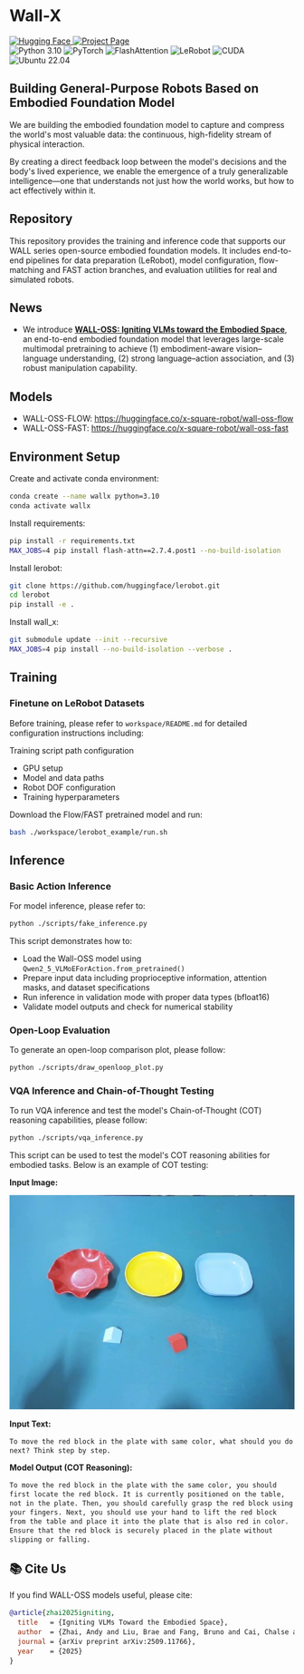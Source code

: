 # Wall-X

<div align="left">

<!-- Links -->
<a href="https://huggingface.co/x-square-robot">
  <img src="https://img.shields.io/badge/Hugging%20Face-x--square--robot-FFB000?style=for-the-badge&logo=huggingface&logoColor=000" alt="Hugging Face">
</a>
<a href="https://x2robot.com/en/research/68bc2cde8497d7f238dde690">
  <img src="https://img.shields.io/badge/Project-1E90FF?style=for-the-badge&logo=google-chrome&logoColor=fff" alt="Project Page">
</a>

<!-- Tech stack -->
<br/>
<img src="https://img.shields.io/badge/Python-3.10-3776AB?style=flat&logo=python&logoColor=fff" alt="Python 3.10">
<img src="https://img.shields.io/badge/PyTorch-EE4C2C?style=flat&logo=pytorch&logoColor=fff" alt="PyTorch">
<img src="https://img.shields.io/badge/FlashAttention-0F9D58?style=flat&logo=nvidia&logoColor=fff" alt="FlashAttention">
<img src="https://img.shields.io/badge/LeRobot-222?style=flat&logo=huggingface&logoColor=ffd21e" alt="LeRobot">
<img src="https://img.shields.io/badge/CUDA-12.x-76B900?style=flat&logo=nvidia&logoColor=fff" alt="CUDA">
<img src="https://img.shields.io/badge/OS-Ubuntu%2022.04-E95420?style=flat&logo=ubuntu&logoColor=fff" alt="Ubuntu 22.04">

</div>

## Building General-Purpose Robots Based on Embodied Foundation Model
We are building the embodied foundation model to capture and compress the world's most valuable data: the continuous, high-fidelity stream of physical interaction.

By creating a direct feedback loop between the model's decisions and the body's lived experience, we enable the emergence of a truly generalizable intelligence—one that understands not just how the world works, but how to act effectively within it.

## Repository
This repository provides the training and inference code that supports our WALL series open-source embodied foundation models. It includes end-to-end pipelines for data preparation (LeRobot), model configuration, flow-matching and FAST action branches, and evaluation utilities for real and simulated robots.

## News
- We introduce [**WALL-OSS: Igniting VLMs toward the Embodied Space**](https://x2robot.com/en/research/68bc2cde8497d7f238dde690), an end-to-end embodied foundation model that leverages large-scale multimodal pretraining to achieve (1) embodiment-aware vision–language understanding, (2) strong language–action association, and (3) robust manipulation capability.

## Models
- WALL-OSS-FLOW: https://huggingface.co/x-square-robot/wall-oss-flow
- WALL-OSS-FAST: https://huggingface.co/x-square-robot/wall-oss-fast

## Environment Setup

Create and activate conda environment:
```bash
conda create --name wallx python=3.10
conda activate wallx
```

Install requirements:
```bash
pip install -r requirements.txt
MAX_JOBS=4 pip install flash-attn==2.7.4.post1 --no-build-isolation
```

Install lerobot:
```bash
git clone https://github.com/huggingface/lerobot.git
cd lerobot
pip install -e .
```

Install wall_x:
```bash
git submodule update --init --recursive
MAX_JOBS=4 pip install --no-build-isolation --verbose .
```

## Training

### Finetune on LeRobot Datasets

Before training, please refer to `workspace/README.md` for detailed configuration instructions including:

Training script path configuration

- GPU setup
- Model and data paths
- Robot DOF configuration
- Training hyperparameters

Download the Flow/FAST pretrained model and run:
```bash
bash ./workspace/lerobot_example/run.sh
```

## Inference

### Basic Action Inference

For model inference, please refer to:

```bash
python ./scripts/fake_inference.py
```

This script demonstrates how to:
- Load the Wall-OSS model using `Qwen2_5_VLMoEForAction.from_pretrained()`
- Prepare input data including proprioceptive information, attention masks, and dataset specifications
- Run inference in validation mode with proper data types (bfloat16)
- Validate model outputs and check for numerical stability

### Open-Loop Evaluation

To generate an open-loop comparison plot, please follow:

```bash
python ./scripts/draw_openloop_plot.py
```

### VQA Inference and Chain-of-Thought Testing

To run VQA inference and test the model's Chain-of-Thought (COT) reasoning capabilities, please follow:

```bash
python ./scripts/vqa_inference.py
```

This script can be used to test the model's COT reasoning abilities for embodied tasks. Below is an example of COT testing:

**Input Image:**

![COT Example Frame](assets/cot_example_frame.png)

**Input Text:**
```
To move the red block in the plate with same color, what should you do next? Think step by step.
```

**Model Output (COT Reasoning):**
```
To move the red block in the plate with the same color, you should first locate the red block. It is currently positioned on the table, not in the plate. Then, you should carefully grasp the red block using your fingers. Next, you should use your hand to lift the red block from the table and place it into the plate that is also red in color. Ensure that the red block is securely placed in the plate without slipping or falling.
```

## 📚 Cite Us

If you find WALL-OSS models useful, please cite:

```bibtex
@article{zhai2025igniting,
  title   = {Igniting VLMs Toward the Embodied Space},
  author  = {Zhai, Andy and Liu, Brae and Fang, Bruno and Cai, Chalse and Ma, Ellie and Yin, Ethan and Wang, Hao and Zhou, Hugo and Wang, James and Shi, Lights and Liang, Lucy and Wang, Make and Wang, Qian and Gan, Roy and Yu, Ryan and Li, Shalfun and Liu, Starrick and Chen, Sylas and Chen, Vincent and Xu, Zach},
  journal = {arXiv preprint arXiv:2509.11766},
  year    = {2025}
}
```
